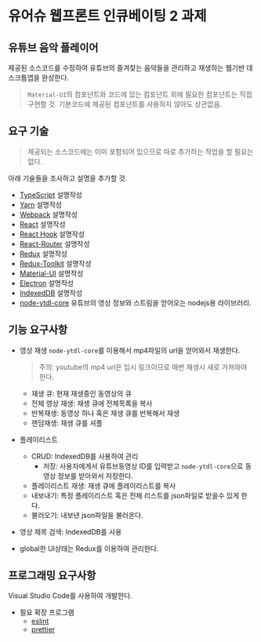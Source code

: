 # 유어슈 웹프론트 인큐베이팅 2 과제

## 유튜브 음악 플레이어

제공된 소스코드를 수정하여 유튜브의 즐겨찾는 음악들을 관리하고 재생하는 웹기반 데스크톱앱을 완성한다.

> `Material-UI`의 컴포넌트와 코드에 있는 컴포넌트 외에 필요한 컴포넌트는 직접 구현할 것.
> 기본코드에 제공된 컴포넌트를 사용하지 않아도 상관없음.

## 요구 기술

> 제공되는 소스코드에는 이미 포함되어 있으므로 따로 추가하는 작업을 할 필요는 없다.

아래 기술들을 조사하고 설명을 추가할 것.

- [TypeScript](https://www.typescriptlang.org/docs/home.html)
  설명작성
- [Yarn](https://yarnpkg.com/)
  설명작성
- [Webpack](https://webpack.js.org/concepts/)
  설명작성
- [React](https://ko.reactjs.org/tutorial/tutorial.html)
  설명작성
- [React Hook](https://ko.reactjs.org/docs/hooks-intro.html)
  설명작성
- [React-Router](https://reacttraining.com/react-router/web/guides/quick-start)
  설명작성
- [Redux](https://redux.js.org/introduction/getting-started)
  설명작성
- [Redux-Toolkit](https://redux-toolkit.js.org/)
  설명작성
- [Material-UI](https://material-ui.com/)
  설명작성
- [Electron](https://www.electronjs.org/docs)
  설명작성
- [IndexedDB](https://developer.mozilla.org/ko/docs/Web/API/IndexedDB_API/Using_IndexedDB)
  설명작성
- [node-ytdl-core](https://github.com/fent/node-ytdl-core)
  유튜브의 영상 정보와 스트림을 얻어오는 nodejs용 라이브러리.

## 기능 요구사항

- 영상 재생
  `node-ytdl-core`를 이용해서 mp4파일의 url을 얻어와서 재생한다.

  > 주의: youtube의 mp4 url은 임시 링크이므로 매번 재생시 새로 가져와야 한다.

  - 재생 큐: 현재 재생중인 동영상의 큐
  - 전체 영상 재생: 재생 큐에 전체목록을 복사
  - 반복재생: 동영상 하나 혹은 재생 큐를 반복해서 재생
  - 랜덤재생: 재생 큐를 셔플

- 플레이리스트
  - CRUD: IndexedDB를 사용하여 관리
    - 저장: 사용자에게서 유튜브동영상 ID를 입력받고 `node-ytdl-core`으로 동영상 정보를 받아와서 저장한다.
  - 플레이리스트 재생: 재생 큐에 플레이리스트를 복사
  - 내보내기: 특정 플레이리스트 혹은 전체 리스트를 json파일로 받을수 있게 한다.
  - 불러오기: 내보낸 json파일을 불러온다.
- 영상 제목 검색: IndexedDB를 사용
- global한 UI상태는 Redux를 이용하여 관리한다.

## 프로그래밍 요구사항

Visual Studio Code를 사용하여 개발한다.

- 필요 확장 프로그램
  - [eslint](https://marketplace.visualstudio.com/items?itemName=dbaeumer.vscode-eslint)
  - [prettier](https://marketplace.visualstudio.com/items?itemName=esbenp.prettier-vscode)
